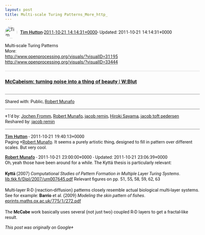 ```yaml
---
layout: post
title: Multi-scale Turing Patterns_More_http_
---
```


<html><head><meta charset="utf-8"><title>Multi-scale Turing Patterns&lt;br&gt;More:&lt;br&gt;&lt;a rel=&quot;nofollow&quot; target=&quot;_blank&quot; hre...</title><style>body {font: 11pt Roboto, Arial, sans-serif; max-width: 640px; margin: 24px;}.author-photo {border-radius: 50%; margin-right: 10px; width: 40px;}.author {font-weight: 500;}.main-content {margin: 15px 0 15px;}.post-title {font-weight: bold;}.location {display: block; margin-top: 15px;}.location img {float: left; margin-right: 5px; width: 20px;}.media-link {display: inline-block; max-width: 100%; vertical-align: top;}.media-link p {margin-top: 5px; max-height: 4em; overflow: scroll;}.media {max-height: 100vh; max-width: 100%;}.video-placeholder {background: black; display: flex; height: 300px; max-width: 100%; width: 640px;}.play-icon {border-bottom: 30px solid transparent; border-left: 50px solid white; border-top: 30px solid transparent; color: white; margin: auto;}.album {max-height: 800px; overflow: scroll; width: calc(100vw - 48px);}.album .media-link {margin-right: 5px; max-width: 250px;}.album .media {max-height: 250px;}.link-embed {border-top: 1px solid lightgrey; display: block; margin-top: 20px;}.link-embed img {max-width: 100%;}.inline-link-embed {display: block;}.inline-link-embed img {vertical-align: middle;}.link-title {display: inline-block; font-size: medium; font-weight: 300; padding-left: 1em;}.reshare-attribution {display: block; font-weight: bold; margin-bottom: 10px;}.poll-image {margin-bottom: 5px; max-height: 300px; max-width: 500px;}.poll-choice {align-items: center; display: flex; margin-bottom: 5px; max-width: 500px;}.poll-choice-percentage {background-color: lightblue; height: 100%; left: 0; position: absolute; z-index: -1;}.poll-choice-selected {margin-right: 5px;}.poll-choice-results {border: 1px solid lightgray; border-radius: 5px; display: flex; line-height: 40px; overflow: hidden; padding: 0 8px; position: relative;}.poll-choice-results, .poll-choice-description {flex-grow: 1; margin-right: 10px;}.poll-choice-image {width: 100%;}.poll-choice-image, .poll-choice-image img {max-height: 40px; max-width: 100px;}.poll-choice-votes {max-height: 100px; overflow: auto;}.plus-entity-embed {color: black; display: block; text-decoration: none;}.plus-entity-embed-cover-photo {max-height: 300px; max-width: 100%;}.plus-entity-embed-info {padding: 0 1em 1em;}.plus-entity-embed-info h2 {font-weight: 500; margin: 10px 0;}.plus-entity-embed-info p {font-size: small; margin: 0;}.collection-owner-avatar {border-radius: 50%; border: 2px solid white; height: 40px; margin-top: -22px;}.visibility {padding: 1em 0; border-top: 1px solid grey;}.post-activity {padding: 1em 0; border-top: 1px solid grey;}.comments {border-top: 1px solid gray; padding-top: 1em;}.comment + .comment {margin-top: 1em;}.comment .media-link, .comment .inline-link-embed {margin-top: 5px;}</style></head><body><div style="margin-bottom:1em;"><div style="display:flex; align-items:center"><img class="author-photo" src="https://lh4.googleusercontent.com/-epo4ZZKNqEw/AAAAAAAAAAI/AAAAAAAAVSU/qu3LpcHEnoQ/s64-c/photo.jpg" alt="Tim Hutton"><a href="https://plus.google.com/+TimHutton" target="_blank" class="author">Tim Hutton</a> - <a target="_blank" href="https://plus.google.com/+TimHutton/posts/KZ9HTbjSjRB">2011-10-21 14:14:31+0000</a><span> - Updated: 2011-10-21 14:14:31+0000</span></div><div class="main-content">Multi-scale Turing Patterns<br>More:<br><a rel="nofollow" target="_blank" href="http://www.openprocessing.org/visuals/?visualID=31195" class="ot-anchor bidi_isolate" jslog="10929; track:click" dir="ltr">http://www.openprocessing.org/visuals/?visualID=31195</a><br><a rel="nofollow" target="_blank" href="http://www.openprocessing.org/visuals/?visualID=33444" class="ot-anchor bidi_isolate" jslog="10929; track:click" dir="ltr">http://www.openprocessing.org/visuals/?visualID=33444</a></div><a href="http://www.wblut.com/2011/07/13/mccabeism-turning-noise-into-a-thing-of-beauty/" target="_blank" class="link-embed"><h3>McCabeism: turning noise into a thing of beauty | W:Blut</h3><img src="http://www.wblut.com/blog/wp-content/2011/07/MCB_00064-310x150.png" alt=""></a></div><div class="visibility">Shared with: Public, <a href="https://plus.google.com/105161433838355128817">Robert Munafo</a></div><div class="post-activity"><div class="plus-oners">+1'd by: <a href="https://plus.google.com/+JochenFromm">Jochen Fromm</a>, <a href="https://plus.google.com/+RobertMunafo">Robert Munafo</a>, <a href="https://plus.google.com/113500865606115781792">jacob remin</a>, <a href="https://plus.google.com/108656957140823938500">Hiroki Sayama</a>, <a href="https://plus.google.com/+jacobtoftpedersen">jacob toft pedersen</a></div><div class="resharers">Reshared by: <a href="https://plus.google.com/113500865606115781792">jacob remin</a></div></div><div class="comments"><div class="comment"><a target="_blank" href="https://plus.google.com/+TimHutton" class="author">Tim Hutton</a><span class="time"> - 2011-10-21 19:40:13+0000</span><div class="comment-content">Paging <span class="proflinkWrapper"><span class="proflinkPrefix">+</span><a class="proflink bidi_isolate" href="https://plus.google.com/105161433838355128817" oid="105161433838355128817" >Robert Munafo</a></span>. It seems a purely artistic thing, designed to fill in pattern over different scales. But very cool.</div></div><div class="comment"><a target="_blank" href="https://plus.google.com/+RobertMunafo" class="author">Robert Munafo</a><span class="time"> - 2011-10-21 23:00:00+0000</span><span> - Updated: 2011-10-21 23:06:39+0000</span><div class="comment-content">Oh, yeah those have been around for a while. The Kyttä thesis is particularly relevant:<br><br><b>Kyttä</b> (2007) <i>Computational Studies of Pattern Formation in Multiple Layer Turing Systems</i>. <a rel="nofollow" target="_blank" href="http://lib.tkk.fi/Dipl/2007/urn007645.pdf" class="ot-anchor bidi_isolate" jslog="10929; track:click" dir="ltr">lib.tkk.fi/Dipl/2007/urn007645.pdf</a> Relevant figures on pp. 51, 55, 58, 59, 62, 63<br><br>Multi-layer R-D (reaction-diffusion) patterns closely resemble actual biological multi-layer systems. See for example: <b>Barrio</b> et al. (2009) <i>Modeling the skin pattern of fishes</i>. <a rel="nofollow" target="_blank" href="http://eprints.maths.ox.ac.uk/775/1/272.pdf" class="ot-anchor bidi_isolate" jslog="10929; track:click" dir="ltr">eprints.maths.ox.ac.uk/775/1/272.pdf</a><br><br>The <b>McCabe</b> work basically uses several (not just two) coupled R-D layers to get a fractal-like result.</div></div></div></body></html>

<i>This post was originally on Google+</i>